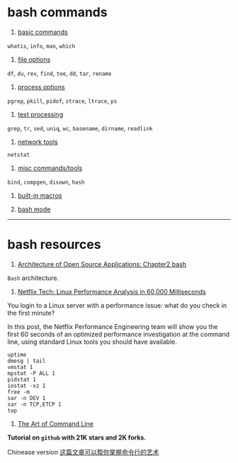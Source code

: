 bash commands
=============

1. [basic commands](basic.md)

  `whatis`, `info`, `man`, `which`

1. [file options](file.md)

  `df`, `du`, `rev`, `find`, `tee`, `dd`, `tar`, `rename`

1. [process options](proc.md)

  `pgrep`, `pkill`, `pidof`, `strace`, `ltrace`, `ps`

1. [text processing](text.md)

  `grep`, `tr`, `sed`, `uniq`, `wc`, `basename`, `dirname`, `readlink`

1. [network tools](network.md)

  `netstat`

1. [misc commands/tools](misc.md)

  `bind`, `compgen`, `disown`, `hash`

1. [built-in macros](macro.md)

1. [bash mode](bash-mode.md)


--------------------

# bash resources

1. [Architecture of Open Source Applications: Chapter2 bash](http://www.aosabook.org/en/bash.html)

  `Bash` architecture.

1. [Netflix Tech: Linux Performance Analysis in 60,000 Milliseconds](http://techblog.netflix.com/2015/11/linux-performance-analysis-in-60s.html)

  You login to a Linux server with a performance issue: what do you check in
  the first minute?

  In this post, the Netflix Performance Engineering team will show you the
  first 60 seconds of an optimized performance investigation at the command
  line, using standard Linux tools you should have available.

  ```shell
  uptime
  dmesg | tail
  vmstat 1
  mpstat -P ALL 1
  pidstat 1
  iostat -xz 1
  free -m
  sar -n DEV 1
  sar -n TCP,ETCP 1
  top
  ```

1. [The Art of Command Line](https://github.com/jlevy/the-art-of-command-line)

  **Tutorial on `github` with 21K stars and 2K forks.**

  Chinease version [这篇文章可以帮你掌握命令行的艺术](http://blog.jobbole.com/90364/)
